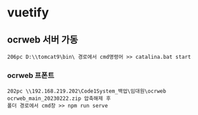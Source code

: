 # vuetify

## ocrweb 서버 가동
```
206pc D:\\tomcat9\bin\ 경로에서 cmd명령어 >> catalina.bat start
```

### ocrweb 프폰트
```
202pc \\192.168.219.202\Code1System_백업\임대원\ocrweb
ocrweb_main_20230222.zip 압축해제 후
폴더 경로에서 cmd창 >> npm run serve
```

